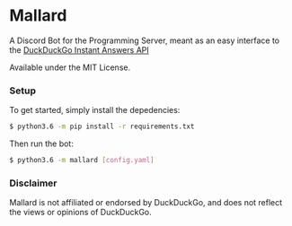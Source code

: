 # Mallard
A Discord Bot for the Programming Server, meant as an easy interface to the [DuckDuckGo Instant Answers API](https://duckduckgo.com/api)

Available under the MIT License.

### Setup
To get started, simply install the depedencies:
```sh
$ python3.6 -m pip install -r requirements.txt
```

Then run the bot:
```sh
$ python3.6 -m mallard [config.yaml]
```

### Disclaimer
Mallard is not affiliated or endorsed by DuckDuckGo, and does not reflect the views or opinions of DuckDuckGo.
